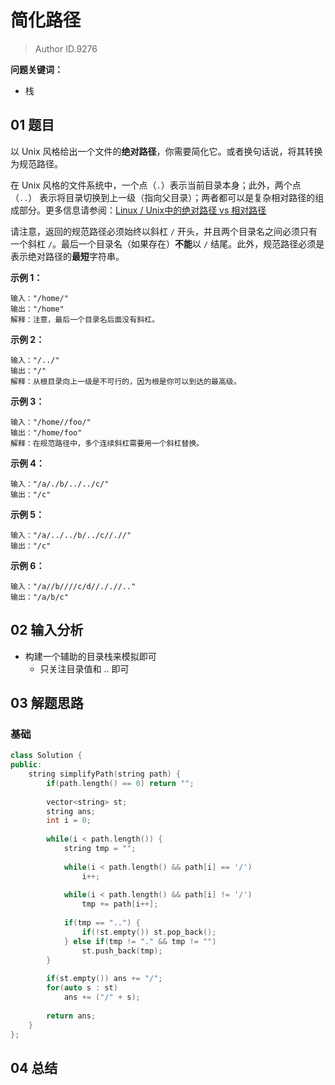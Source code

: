 # 简化路径
> Author ID.9276 

**问题关键词：**

- 栈

## 01 题目

以 Unix 风格给出一个文件的**绝对路径**，你需要简化它。或者换句话说，将其转换为规范路径。

在 Unix 风格的文件系统中，一个点（`.`）表示当前目录本身；此外，两个点 （`..`） 表示将目录切换到上一级（指向父目录）；两者都可以是复杂相对路径的组成部分。更多信息请参阅：[Linux / Unix中的绝对路径 vs 相对路径](https://blog.csdn.net/u011327334/article/details/50355600)

请注意，返回的规范路径必须始终以斜杠 `/` 开头，并且两个目录名之间必须只有一个斜杠 `/`。最后一个目录名（如果存在）**不能**以 `/` 结尾。此外，规范路径必须是表示绝对路径的**最短**字符串。 

**示例 1：**

```
输入："/home/"
输出："/home"
解释：注意，最后一个目录名后面没有斜杠。
```

**示例 2：**

```
输入："/../"
输出："/"
解释：从根目录向上一级是不可行的，因为根是你可以到达的最高级。
```

**示例 3：**

```
输入："/home//foo/"
输出："/home/foo"
解释：在规范路径中，多个连续斜杠需要用一个斜杠替换。
```

**示例 4：**

```
输入："/a/./b/../../c/"
输出："/c"
```

**示例 5：**

```
输入："/a/../../b/../c//.//"
输出："/c"
```

**示例 6：**

```
输入："/a//b////c/d//././/.."
输出："/a/b/c"
```

## 02 输入分析

- 构建一个辅助的目录栈来模拟即可
  - 只关注目录值和 ..  即可

## 03 解题思路

### 基础

```c++
class Solution {
public:
    string simplifyPath(string path) {
        if(path.length() == 0) return "";
        
        vector<string> st;
        string ans;
        int i = 0;
        
        while(i < path.length()) {
            string tmp = "";
            
            while(i < path.length() && path[i] == '/')
                i++;
            
            while(i < path.length() && path[i] != '/')
                tmp += path[i++];
            
            if(tmp == "..") {
                if(!st.empty()) st.pop_back();
            } else if(tmp != "." && tmp != "")
                st.push_back(tmp);
        }
        
        if(st.empty()) ans += "/";
        for(auto s : st)
            ans += ("/" + s);
        
        return ans;
    }
};
```

## 04 总结

